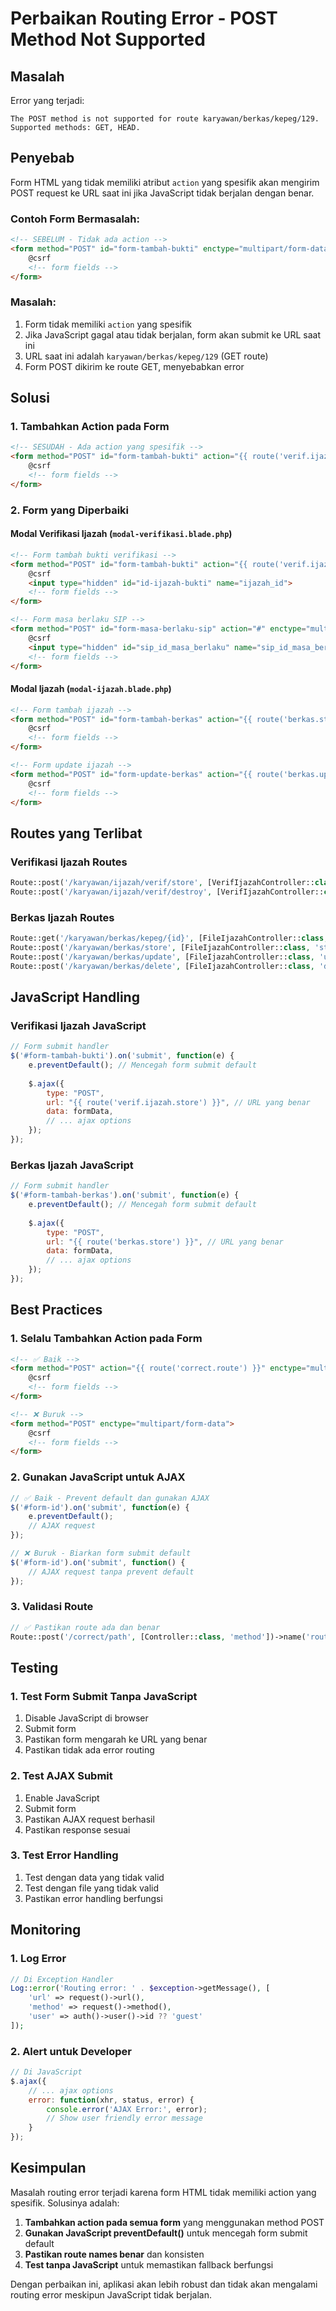 # Perbaikan Routing Error - POST Method Not Supported

## Masalah
Error yang terjadi:
```
The POST method is not supported for route karyawan/berkas/kepeg/129. Supported methods: GET, HEAD.
```

## Penyebab
Form HTML yang tidak memiliki atribut `action` yang spesifik akan mengirim POST request ke URL saat ini jika JavaScript tidak berjalan dengan benar.

### Contoh Form Bermasalah:
```html
<!-- SEBELUM - Tidak ada action -->
<form method="POST" id="form-tambah-bukti" enctype="multipart/form-data">
    @csrf
    <!-- form fields -->
</form>
```

### Masalah:
1. Form tidak memiliki `action` yang spesifik
2. Jika JavaScript gagal atau tidak berjalan, form akan submit ke URL saat ini
3. URL saat ini adalah `karyawan/berkas/kepeg/129` (GET route)
4. Form POST dikirim ke route GET, menyebabkan error

## Solusi

### 1. Tambahkan Action pada Form
```html
<!-- SESUDAH - Ada action yang spesifik -->
<form method="POST" id="form-tambah-bukti" action="{{ route('verif.ijazah.store') }}" enctype="multipart/form-data">
    @csrf
    <!-- form fields -->
</form>
```

### 2. Form yang Diperbaiki

#### Modal Verifikasi Ijazah (`modal-verifikasi.blade.php`)
```html
<!-- Form tambah bukti verifikasi -->
<form method="POST" id="form-tambah-bukti" action="{{ route('verif.ijazah.store') }}" enctype="multipart/form-data">
    @csrf
    <input type="hidden" id="id-ijazah-bukti" name="ijazah_id">
    <!-- form fields -->
</form>

<!-- Form masa berlaku SIP -->
<form method="POST" id="form-masa-berlaku-sip" action="#" enctype="multipart/form-data">
    @csrf
    <input type="hidden" id="sip_id_masa_berlaku" name="sip_id_masa_berlaku">
    <!-- form fields -->
</form>
```

#### Modal Ijazah (`modal-ijazah.blade.php`)
```html
<!-- Form tambah ijazah -->
<form method="POST" id="form-tambah-berkas" action="{{ route('berkas.store') }}" enctype="multipart/form-data">
    @csrf
    <!-- form fields -->
</form>

<!-- Form update ijazah -->
<form method="POST" id="form-update-berkas" action="{{ route('berkas.update') }}" enctype="multipart/form-data">
    @csrf
    <!-- form fields -->
</form>
```

## Routes yang Terlibat

### Verifikasi Ijazah Routes
```php
Route::post('/karyawan/ijazah/verif/store', [VerifIjazahController::class, 'store'])->name('verif.ijazah.store');
Route::post('/karyawan/ijazah/verif/destroy', [VerifIjazahController::class, 'destroy'])->name('verif.ijazah.destroy');
```

### Berkas Ijazah Routes
```php
Route::get('/karyawan/berkas/kepeg/{id}', [FileIjazahController::class, 'index'])->name('berkas.index');
Route::post('/karyawan/berkas/store', [FileIjazahController::class, 'store'])->name('berkas.store');
Route::post('/karyawan/berkas/update', [FileIjazahController::class, 'update'])->name('berkas.update');
Route::post('/karyawan/berkas/delete', [FileIjazahController::class, 'destroy'])->name('berkas.destroy');
```

## JavaScript Handling

### Verifikasi Ijazah JavaScript
```javascript
// Form submit handler
$('#form-tambah-bukti').on('submit', function(e) {
    e.preventDefault(); // Mencegah form submit default
    
    $.ajax({
        type: "POST",
        url: "{{ route('verif.ijazah.store') }}", // URL yang benar
        data: formData,
        // ... ajax options
    });
});
```

### Berkas Ijazah JavaScript
```javascript
// Form submit handler
$('#form-tambah-berkas').on('submit', function(e) {
    e.preventDefault(); // Mencegah form submit default
    
    $.ajax({
        type: "POST",
        url: "{{ route('berkas.store') }}", // URL yang benar
        data: formData,
        // ... ajax options
    });
});
```

## Best Practices

### 1. Selalu Tambahkan Action pada Form
```html
<!-- ✅ Baik -->
<form method="POST" action="{{ route('correct.route') }}" enctype="multipart/form-data">
    @csrf
    <!-- form fields -->
</form>

<!-- ❌ Buruk -->
<form method="POST" enctype="multipart/form-data">
    @csrf
    <!-- form fields -->
</form>
```

### 2. Gunakan JavaScript untuk AJAX
```javascript
// ✅ Baik - Prevent default dan gunakan AJAX
$('#form-id').on('submit', function(e) {
    e.preventDefault();
    // AJAX request
});

// ❌ Buruk - Biarkan form submit default
$('#form-id').on('submit', function() {
    // AJAX request tanpa prevent default
});
```

### 3. Validasi Route
```php
// ✅ Pastikan route ada dan benar
Route::post('/correct/path', [Controller::class, 'method'])->name('route.name');
```

## Testing

### 1. Test Form Submit Tanpa JavaScript
1. Disable JavaScript di browser
2. Submit form
3. Pastikan form mengarah ke URL yang benar
4. Pastikan tidak ada error routing

### 2. Test AJAX Submit
1. Enable JavaScript
2. Submit form
3. Pastikan AJAX request berhasil
4. Pastikan response sesuai

### 3. Test Error Handling
1. Test dengan data yang tidak valid
2. Test dengan file yang tidak valid
3. Pastikan error handling berfungsi

## Monitoring

### 1. Log Error
```php
// Di Exception Handler
Log::error('Routing error: ' . $exception->getMessage(), [
    'url' => request()->url(),
    'method' => request()->method(),
    'user' => auth()->user()->id ?? 'guest'
]);
```

### 2. Alert untuk Developer
```javascript
// Di JavaScript
$.ajax({
    // ... ajax options
    error: function(xhr, status, error) {
        console.error('AJAX Error:', error);
        // Show user friendly error message
    }
});
```

## Kesimpulan

Masalah routing error terjadi karena form HTML tidak memiliki action yang spesifik. Solusinya adalah:

1. **Tambahkan action pada semua form** yang menggunakan method POST
2. **Gunakan JavaScript preventDefault()** untuk mencegah form submit default
3. **Pastikan route names benar** dan konsisten
4. **Test tanpa JavaScript** untuk memastikan fallback berfungsi

Dengan perbaikan ini, aplikasi akan lebih robust dan tidak akan mengalami routing error meskipun JavaScript tidak berjalan. 